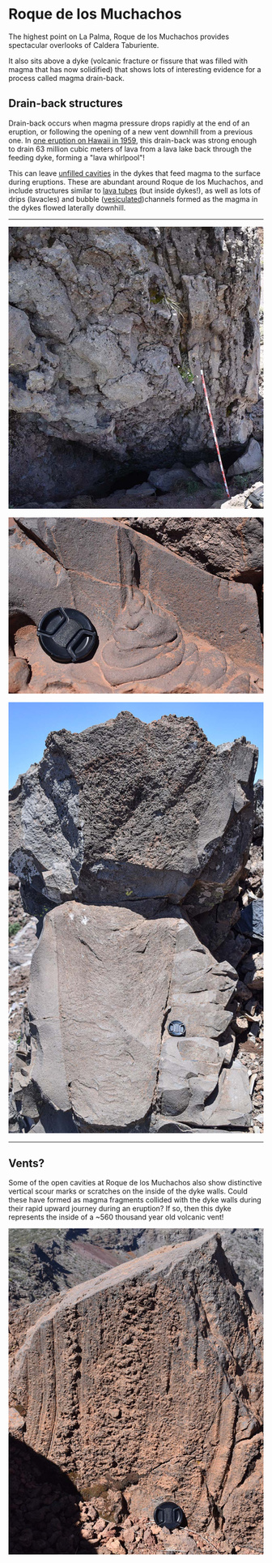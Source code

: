 
# Roque de los Muchachos

The highest point on La Palma, Roque de los Muchachos provides spectacular overlooks of Caldera Taburiente.

It also sits above a dyke (volcanic fracture or fissure that was filled with magma that has now solidified) that shows lots of interesting evidence for a process called magma drain-back.

## Drain-back structures

Drain-back occurs when magma pressure drops rapidly at the end of an eruption, or following the opening of a new vent downhill from a previous one. In [one eruption on Hawaii in 1959](https://archive.wikiwix.com/cache/index2.php?url=https%3A%2F%2Fhvo.wr.usgs.gov%2Fkilauea%2Fhistory%2F1959Nov14%2F#federation=archive.wikiwix.com&tab=url), this drain-back was strong enough to drain 63 million cubic meters of lava from a lava lake back through the feeding dyke, forming a "lava whirlpool"!

This can leave [unfilled cavities](https://link.springer.com/article/10.1007/s00445-015-0962-7) in the dykes that feed magma to the surface during eruptions. These are abundant around Roque de los Muchachos, and include structures similar to [lava tubes](https://en.wikipedia.org/wiki/Lava_tube) (but inside dykes!), as well as lots of drips (lavacles) and bubble ([vesiculated](https://en.wikipedia.org/wiki/Vesicular_texture))channels formed as the magma in the dykes flowed laterally downhill.

---

![Elongate (>5 m long) lava-tube like cavity inside a dyke between Roque de los Muchachos and Los Andenes. The distinctive layers on the dyke walls may have formed as magma stuck to the dyke wall during eruptive phases, while the blocky core appears to have formed (from partially fragmented clasts of "spatter"?) as the dyke solidified towards the end of an eruptive stage. During this stage, significant volumes of magma appear to have drained laterally from the dyke, forming a lava-tube like structure.](img/tubeDyke.jpg)

![Solidified drips and "lavacles" formed as magma solidified while draining downwards inside the dyke cavity at Roque de los Muchachos.](img/dripDyke.jpg)

![A channel like structure interpreted to form as magma flowed laterally downhill inside a dyke, becoming more bubbly (vesicular) towards the open cavity. Note the stretched vesicles indicating significant late downward flow or sagging.](img/channelDyke.jpg)


-----

## Vents?

Some of the open cavities at Roque de los Muchachos also show distinctive vertical scour marks or scratches on the inside of the dyke walls. Could these have formed as magma fragments collided with the dyke walls during their rapid upward journey during an eruption? If so, then this dyke represents the inside of a ~560 thousand year old volcanic vent!

![Vertical scour marks in bubbly (vesicular) spatter-like magma adhered to the inner wall of the dyke cavity preserved at Roque de los Muchachos.](img/scourDyke.jpg)
 